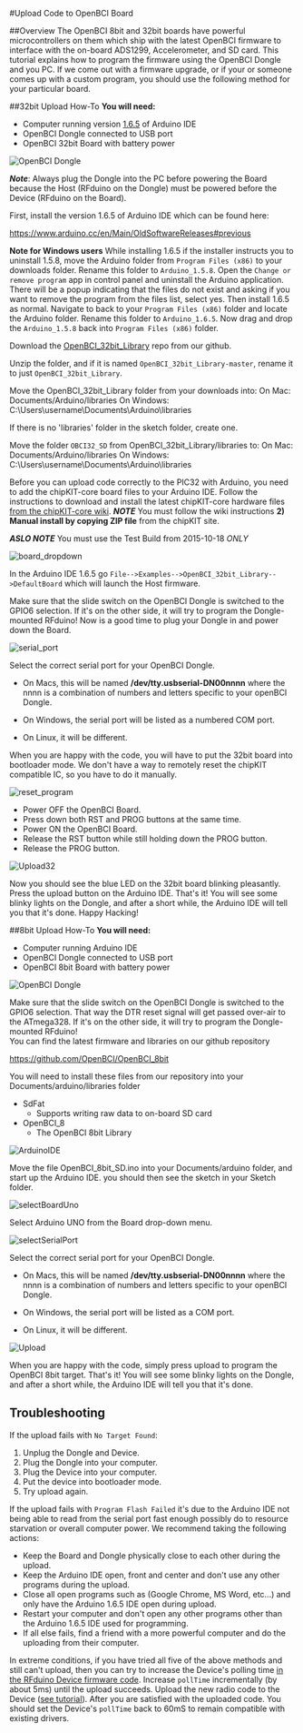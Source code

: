 #Upload Code to OpenBCI Board

##Overview
The OpenBCI 8bit and 32bit boards have powerful microcontrollers on them which ship with the latest OpenBCI firmware to interface with the on-board ADS1299, Accelerometer, and SD card. This tutorial explains how to program the firmware using the OpenBCI Dongle and you PC. If we come out with a firmware upgrade, or if your or someone comes up with a custom program, you should use the following method for your particular board.

##32bit Upload How-To
**You will need:**

* Computer running version [1.6.5](https://www.arduino.cc/en/Main/OldSoftwareReleases#previous) of Arduino IDE
* OpenBCI Dongle connected to USB port
* OpenBCI 32bit Board with battery power

![OpenBCI Dongle](../assets/images/dongleConnection.png)

***Note***: Always plug the Dongle into the PC before powering the Board because the Host (RFduino on the Dongle) must be powered before the Device (RFduino on the Board).

First, install the version 1.6.5 of Arduino IDE which can be found here:

https://www.arduino.cc/en/Main/OldSoftwareReleases#previous

**Note for Windows users** While installing 1.6.5 if the installer instructs you to uninstall 1.5.8, move the Arduino folder from `Program Files (x86)` to your downloads folder. Rename this folder to `Arduino_1.5.8`. Open the `Change or remove program` app in control panel and uninstall the Arduino application. There will be a popup indicating that the files do not exist and asking if you want to remove the program from the files list, select yes. Then install 1.6.5 as normal. Navigate to back to your `Program Files (x86)` folder and locate the Arduino folder. Rename this folder to `Arduino_1.6.5`. Now drag and drop the `Arduino_1.5.8` back into `Program Files (x86)` folder.  

Download the [OpenBCI_32bit_Library](https://github.com/OpenBCI/OpenBCI_32bit_Library) repo from our github.

Unzip the folder, and if it is named `OpenBCI_32bit_Library-master`, rename it to just `OpenBCI_32bit_Library`.

Move the OpenBCI_32bit_Library folder from your downloads into:
On Mac:
Documents/Arduino/libraries
On Windows:
C:\Users\username\Documents\Arduino\libraries

If there is no 'libraries' folder in the sketch folder, create one.

Move the folder `OBCI32_SD` from OpenBCI_32bit_Library/libraries to:
On Mac:
Documents/Arduino/libraries
On Windows:
C:\Users\username\Documents\Arduino\libraries

Before you can upload code correctly to the PIC32 with Arduino, you need to add the chipKIT-core board files to your Arduino IDE. Follow the instructions to download and install the latest chipKIT-core hardware files [from the chipKIT-core wiki](http://chipkit.net/wiki/index.php?title=ChipKIT_core). ***NOTE*** You must follow the wiki instructions  **2) Manual install by copying ZIP file** from the chipKIT site.

***ASLO NOTE*** You must use the Test Build from 2015-10-18 *ONLY*

![board_dropdown](../assets/images/OBCI32_Board_Dropdown.png)

In the Arduino IDE 1.6.5 go `File-->Examples-->OpenBCI_32bit_Library-->DefaultBoard` which will launch the Host firmware.

Make sure that the slide switch on the OpenBCI Dongle is switched to the GPIO6 selection. If it's on the other side, it will try to program the Dongle-mounted RFduino! Now is a good time to plug your Dongle in and power down the Board.

![serial_port](../assets/images/PortSelect.png)

Select the correct serial port for your OpenBCI Dongle.

* On Macs, this will be named **/dev/tty.usbserial-DN00nnnn** where the nnnn is a combination of numbers and letters specific to your openBCI Dongle.

* On Windows, the serial port will be listed as a numbered COM port.

* On Linux, it will be different.

When you are happy with the code, you will have to put the 32bit board into bootloader mode. We don't have a way to remotely reset the chipKIT compatible IC, so you have to do it manually.

![reset_program](../assets/images/RST_PROG.png)

* Power OFF the OpenBCI Board.
* Press down both RST and PROG buttons at the same time.
* Power ON the OpenBCI Board.
* Release the RST button while still holding down the PROG button.
* Release the PROG button.

![Upload32](../assets/images/Upload32.png)

Now you should see the blue LED on the 32bit board blinking pleasantly. Press the upload button on the Arduino IDE. That's it! You will see some blinky lights on the Dongle, and after a short while, the Arduino IDE will tell you that it's done. Happy Hacking!

##8bit Upload How-To
**You will need:**

* Computer running Arduino IDE
* OpenBCI Dongle connected to USB port
* OpenBCI 8bit Board with battery power

![OpenBCI Dongle](../assets/images/dongleConnection.png)

Make sure that the slide switch on the OpenBCI Dongle is switched to the GPIO6 selection. That way the DTR reset signal will get passed over-air to the ATmega328. If it's on the other side, it will try to program the Dongle-mounted RFduino!  
You can find the latest firmware and libraries on our github repository

https://github.com/OpenBCI/OpenBCI_8bit

You will need to install these files from our repository into your Documents/arduino/libraries folder

* SdFat
    * Supports writing raw data to on-board SD card
* OpenBCI_8
    * The OpenBCI 8bit Library


![ArduinoIDE](../assets/images/Arduino_IDE.png)

Move the file OpenBCI_8bit_SD.ino into your Documents/arduino folder, and start up the Arduino IDE. you should then see the sketch in your Sketch folder.

![selectBoardUno](../assets/images/BoardSelect.png)

Select Arduino UNO from the Board drop-down menu.

![selectSerialPort](../assets/images/SerialPortSelect.png)

Select the correct serial port for your OpenBCI Dongle.

* On Macs, this will be named **/dev/tty.usbserial-DN00nnnn** where the nnnn is a combination of numbers and letters specific to your openBCI Dongle.

* On Windows, the serial port will be listed as a COM port.

* On Linux, it will be different.

![Upload](../assets/images/Upload.png)

When you are happy with the code, simply press upload to program the OpenBCI 8bit target. That's it! You will see some blinky lights on the Dongle, and after a short while, the Arduino IDE will tell you that it's done.

## Troubleshooting

If the upload fails with `No Target Found`:

1. Unplug the Dongle and Device.
2. Plug the Dongle into your computer.
3. Plug the Device into your computer.
4. Put the device into bootloader mode.
5. Try upload again.

If the upload fails with `Program Flash Failed` it's due to the Arduino IDE not being able to read from the serial port fast enough possibly do to resource starvation or overall computer power. We recommend taking the following actions:

* Keep the Board and Dongle physically close to each other during the upload.
* Keep the Arduino IDE open, front and center and don't use any other programs during the upload.
* Close all open programs such as (Google Chrome, MS Word, etc...) and only have the Arduino 1.6.5 IDE open during upload.
* Restart your computer and don't open any other programs other than the Arduino 1.6.5 IDE used for programming.
* If all else fails, find a friend with a more powerful computer and do the uploading from their computer.

In extreme conditions, if you have tried all five of the above methods and still can't upload, then you can try to increase the Device's polling time [in the RFduino Device firmware code](https://github.com/OpenBCI/OpenBCI_Radios/blob/master/OpenBCI_32bit_Device/OpenBCI_32bit_Device.ino#L41). Increase `pollTime` incrementally (by about 5ms) until the upload succeeds. Upload the new radio code to the Device ([see tutorial](http://docs.openbci.com/tutorials/03-Upload_Code_to_OpenBCI_Dongle#uploading-device-firmware-to-openbci-boards-program-device-radio-with-openbci-dongle)). After you are satisfied with the uploaded code. You should set the Device's `pollTime` back to 60mS to remain compatible with existing drivers.   
